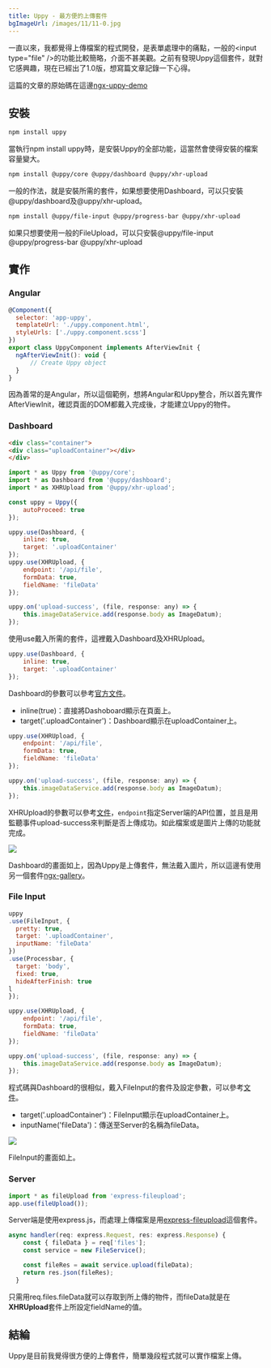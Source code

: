 ```yaml
---
title: Uppy - 最方便的上傳套件
bgImageUrl: /images/11/11-0.jpg
---
```


一直以來，我都覺得上傳檔案的程式開發，是表單處理中的痛點，一般的&lt;input type="file" />的功能比較簡略，介面不甚美觀。之前有發現Uppy這個套件，就對它感興趣，現在已經出了1.0版，想寫篇文章記錄一下心得。

這篇的文章的原始碼在這邊[ngx-uppy-demo](https://github.com/thomascsd/ngx-uppy-demo)

## 安裝

```sh
npm install uppy
```

當執行npm install uppy時，是安裝Uppy的全部功能，這當然會使得安裝的檔案容量變大。

```sh
npm install @uppy/core @uppy/dashboard @uppy/xhr-upload
```

一般的作法，就是安裝所需的套件，如果想要使用Dashboard，可以只安裝@uppy/dashboard及@uppy/xhr-upload。

```sh
npm install @uppy/file-input @uppy/progress-bar @uppy/xhr-upload
```

如果只想要使用一般的FileUpload，可以只安裝@uppy/file-input @uppy/progress-bar @uppy/xhr-upload


## 實作

### Angular

```javascript
@Component({
  selector: 'app-uppy',
  templateUrl: './uppy.component.html',
  styleUrls: ['./uppy.component.scss']
})
export class UppyComponent implements AfterViewInit {
  ngAfterViewInit(): void {
      // Create Uppy object
  }
}
```

因為善常的是Angular，所以這個範例，想將Angular和Uppy整合，所以首先實作AfterViewInit，確認頁面的DOM都戴入完成後，才能建立Uppy的物件。


### Dashboard

```html
<div class="container">
<div class="uploadContainer"></div>
</div>
```

```javascript
import * as Uppy from '@uppy/core';
import * as Dashboard from '@uppy/dashboard';
import * as XHRUpload from '@uppy/xhr-upload';

const uppy = Uppy({
    autoProceed: true
});

uppy.use(Dashboard, {
    inline: true,
    target: '.uploadContainer'
});
uppy.use(XHRUpload, {
    endpoint: '/api/file',
    formData: true,
    fieldName: 'fileData'
});

uppy.on('upload-success', (file, response: any) => {
    this.imageDataService.add(response.body as ImageDatum);
});
```

使用use戴入所需的套件，這裡戴入Dashboard及XHRUpload。

```javascript
uppy.use(Dashboard, {
    inline: true,
    target: '.uploadContainer'
});
```

Dashboard的參數可以參考[官方文件](https://uppy.io/docs/dashboard/)。
* inline(true)：直接將Dashoboard顯示在頁面上。
* target('.uploadContainer')：Dashboard顯示在uploadContainer上。

```javascript
uppy.use(XHRUpload, {
    endpoint: '/api/file',
    formData: true,
    fieldName: 'fileData'
});

uppy.on('upload-success', (file, response: any) => {
    this.imageDataService.add(response.body as ImageDatum);
});
```

XHRUpload的參數可以參考[文件](https://uppy.io/docs/xhr-upload/)，``endpoint``指定Server端的API位置，並且是用監聽事件upload-success來判斷是否上傳成功。如此檔案或是圖片上傳的功能就完成。

<img class="img-responsive" src="/images/11/11-1.png">

Dashboard的畫面如上，因為Uppy是上傳套件，無法戴入圖片，所以這邊有使用另一個套件[ngx-gallery](https://github.com/MurhafSousli/ngx-gallery)。

### File Input

```javascript
uppy
.use(FileInput, {
  pretty: true,
  target: '.uploadContainer',
  inputName: 'fileData'
})
.use(Processbar, {
  target: 'body',
  fixed: true,
  hideAfterFinish: true
l
});

uppy.use(XHRUpload, {
    endpoint: '/api/file',
    formData: true,
    fieldName: 'fileData'
});

uppy.on('upload-success', (file, response: any) => {
    this.imageDataService.add(response.body as ImageDatum);
});
```

程式碼與Dashboard的很相似，戴入FileInput的套件及設定參數，可以參考[文件](https://uppy.io/docs/file-input/)。
* target('.uploadContainer')：FileInput顯示在uploadContainer上。
* inputName('fileData')：傳送至Server的名稱為fileData。

<img class="img-responsive" src="/images/11/11-2.png">

FileInput的畫面如上。

### Server

```javascript
import * as fileUpload from 'express-fileupload';
app.use(fileUpload());
```

Server端是使用express.js，而處理上傳檔案是用[express-fileupload](https://github.com/richardgirges/express-fileupload)這個套件。

```javascript
async handler(req: express.Request, res: express.Response) {
    const { fileData } = req['files'];
    const service = new FileService();

    const fileRes = await service.upload(fileData);
    return res.json(fileRes);
  }
```

只需用req.files.fileData就可以存取到所上傳的物件，而fileData就是在**XHRUpload**套件上所設定fieldName的值。


## 結綸

Uppy是目前我覺得很方便的上傳套件，簡單幾段程式就可以實作檔案上傳。

